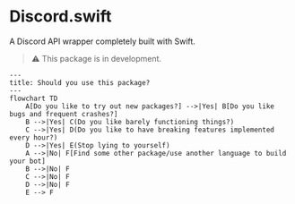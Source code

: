 # Discord.swift

A Discord API wrapper completely built with Swift.

> ⚠️ This package is in development.

```mermaid
---
title: Should you use this package?
---
flowchart TD
    A[Do you like to try out new packages?] -->|Yes| B[Do you like bugs and frequent crashes?]
    B -->|Yes| C(Do you like barely functioning things?)
    C -->|Yes| D(Do you like to have breaking features implemented every hour?)
    D -->|Yes| E(Stop lying to yourself)
    A -->|No| F[Find some other package/use another language to build your bot]
    B -->|No| F
    C -->|No| F
    D -->|No| F
    E --> F
```
